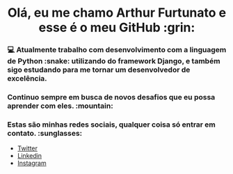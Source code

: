 <h1 align="center">Olá, eu me chamo Arthur Furtunato e esse é o meu GitHub :grin:</h1>

<h3> 
  💻 Atualmente trabalho com desenvolvimento com a linguagem de Python :snake: utilizando do framework Django,
  e também sigo estudando para me tornar um desenvolvedor de excelência.
</h3>

<h3>Continuo sempre em busca de novos desafios que eu possa aprender com eles. :mountain:</h3>

<h3> Estas são minhas redes sociais, qualquer coisa só entrar em contato. :sunglasses: </h3>

- [Twitter](https://twitter.com/arthurv05)
- [Linkedin](https://www.linkedin.com/in/arthur-furtunato-4994a7208/)
- [Instagram](https://instagram.com/arthurv05)

